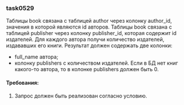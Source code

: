 
### task0529

Таблицы book связана с таблицей author через колонку author_id, значения в которой являются id авторов.
Таблицы book связана с таблицей publisher через колонку publisher_id, которая содержит id издателей.
Для каждого автора получи количество издателей, издававших его книги.
Результат должен содержать две колонки:
- full_name автора;
- колонку publishers с количеством издателей.
Если в БД нет книг какого-то автора, то в колонке publishers должен быть 0.


#### Требования:
1.	Запрос должен быть реализован согласно условию.

